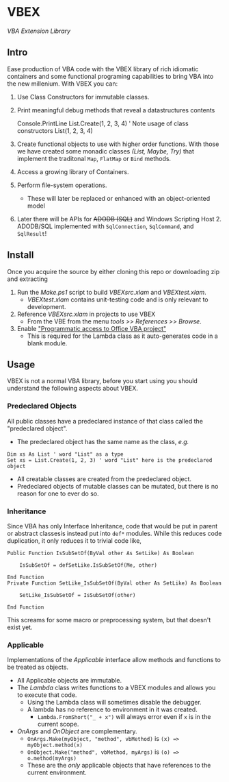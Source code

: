 VBEX
====

_VBA Extension Library_

<!--
    Debug.Print Show(List.Create(1, 2, 3))
    List(1, 2, 3)

    Console.PrintLine xs
    List(1, a, Collection(&289234581))
    
    Console.PrintLine s
    SortedSet(1, 2, 3)
    
    Console.PrintLine d
    Dict(Parrot -> Dead, Spam -> Yum)

    Dim xs As List
    Set xs = List.Create(1,"a", New Collection)
    
    Dim s As SortedSet
    Set s = SortedSet.Create(1, 2, 2, 2, 3, 2, 1, 2, 1, 3)
    
    Dim d As Dict
    Set d = Dict.Create( _
        Assoc.Make("Parrot", "Dead"), _
        Assoc.Make("Spam", "Yum"))

    Dim getRow As OnObject
    Set getRow = OnObject.Make("Row", vbGet)
    
    Dim offsetRow As Lambda
    Set offsetRow = Lambda.FromShort(" _ + 3 ")
    
    Dim tableRows As List
    Set tableRows = List.Copy(Selection.Rows)
    
    Dim rowIndexes As List
    Set rowIndexes = tableRows.Map(getRow.AndThen(offsetRow))
-->

Intro
-----

Ease production of VBA code with the VBEX library of rich idiomatic containers and some functional programing capabilities to bring VBA into the new millenium. With VBEX you can:

  1. Use Class Constructors for immutable classes.
  1. Print meaningful debug methods that reveal a datastructures contents

        Console.PrintLine List.Create(1, 2, 3, 4) ' Note usage of class constructors
        List(1, 2, 3, 4)

  1. Create functional objects to use with higher order functions.  With those we have created some monadic classes _(List, Maybe, Try)_ that implement the traditonal `Map`, `FlatMap` or `Bind` methods.
  1. Access a growing library of Containers.
  1. Perform file-system operations.
      - These will later be replaced or enhanced with an object-oriented model
  1. Later there will be APIs for <strike>ADODB (SQL)</strike> and Windows Scripting Host
    2. ADODB/SQL implemented with `SqlConnection`, `SqlCommand`, and `SqlResult`!


Install
-------

Once you acquire the source by either cloning this repo or downloading zip and extracting

  1. Run the _Make.ps1_ script to build _VBEXsrc.xlam_ and _VBEXtest.xlam_.
      - _VBEXtest.xlam_ contains unit-testing code and is only relevant to development.
  1. Reference _VBEXsrc.xlam_ in projects to use VBEX
      - From the VBE from the menu _tools >> References >> Browse_.
  1. Enable ["Programmatic access to Office VBA project"](https://support.microsoft.com/en-us/kb/282830)
      -  This is required for the Lambda class as it auto-generates code in a blank module.

Usage
-----

VBEX is not a normal VBA library, before you start using you should understand the following aspects about VBEX.

### Predeclared Objects

All public classes have a predeclared instance of that class called the "predeclared object".
  - The predeclared object has the same name as the class, _e.g._

```
Dim xs As List ' word "List" as a type
Set xs = List.Create(1, 2, 3) ' word "List" here is the predeclared object
```

  - All creatable classes are created from the predeclared object.
  - Predeclared objects of mutable classes can be mutated, but there is no reason for one to ever do so.

### Inheritance

Since VBA has only Interface Inheritance,
code that would be put in parent or abstract classesis instead put into `def*` modules.
While this reduces code duplication, it only reduces it to trivial code like,

    Public Function IsSubSetOf(ByVal other As SetLike) As Boolean
        
        IsSubSetOf = defSetLike.IsSubSetOf(Me, other)
        
    End Function
    Private Function SetLike_IsSubSetOf(ByVal other As SetLike) As Boolean

        SetLike_IsSubSetOf = IsSubSetOf(other)

    End Function

This screams for some macro or preprocessing system, but that doesn't exist yet.

### Applicable

Implementations of the _Applicable_ interface allow methods and functions to be treated as objects.
  - All Applicable objects are immutable.
  - The _Lambda_ class writes functions to a VBEX modules and allows you to execute that code.
      + Using the Lambda class will sometimes disable the debugger.
      + A lambda has no reference to environment in it was created.
          * `Lambda.FromShort("_ + x")` will always error even if `x` is in the current scope.
  - _OnArgs_ and _OnObject_ are complementary.
      + `OnArgs.Make(myObject, "method", vbMethod)` is `(x) => myObject.method(x)`
      + `OnObject.Make("method", vbMethod, myArgs)` is `(o) => o.method(myArgs)`
      + These are the _only_ applicable objects that have references to the current environment.
